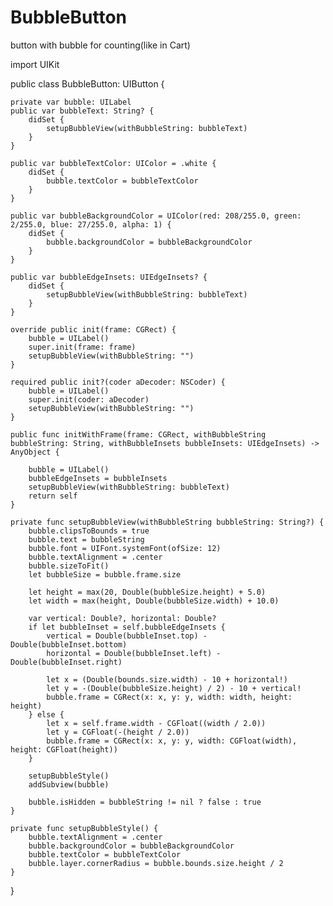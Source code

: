 # BubbleButton
button with bubble for counting(like in Cart)

import UIKit

public class BubbleButton: UIButton {
    
    private var bubble: UILabel
    public var bubbleText: String? {
        didSet {
            setupBubbleView(withBubbleString: bubbleText)
        }
    }
    
    public var bubbleTextColor: UIColor = .white {
        didSet {
            bubble.textColor = bubbleTextColor
        }
    }
    
    public var bubbleBackgroundColor = UIColor(red: 208/255.0, green: 2/255.0, blue: 27/255.0, alpha: 1) {
        didSet {
            bubble.backgroundColor = bubbleBackgroundColor
        }
    }
    
    public var bubbleEdgeInsets: UIEdgeInsets? {
        didSet {
            setupBubbleView(withBubbleString: bubbleText)
        }
    }
    
    override public init(frame: CGRect) {
        bubble = UILabel()
        super.init(frame: frame)
        setupBubbleView(withBubbleString: "")
    }
    
    required public init?(coder aDecoder: NSCoder) {
        bubble = UILabel()
        super.init(coder: aDecoder)
        setupBubbleView(withBubbleString: "")
    }
    
    public func initWithFrame(frame: CGRect, withBubbleString bubbleString: String, withBubbleInsets bubbleInsets: UIEdgeInsets) -> AnyObject {
        
        bubble = UILabel()
        bubbleEdgeInsets = bubbleInsets
        setupBubbleView(withBubbleString: bubbleText)
        return self
    }
    
    private func setupBubbleView(withBubbleString bubbleString: String?) {
        bubble.clipsToBounds = true
        bubble.text = bubbleString
        bubble.font = UIFont.systemFont(ofSize: 12)
        bubble.textAlignment = .center
        bubble.sizeToFit()
        let bubbleSize = bubble.frame.size
        
        let height = max(20, Double(bubbleSize.height) + 5.0)
        let width = max(height, Double(bubbleSize.width) + 10.0)
        
        var vertical: Double?, horizontal: Double?
        if let bubbleInset = self.bubbleEdgeInsets {
            vertical = Double(bubbleInset.top) - Double(bubbleInset.bottom)
            horizontal = Double(bubbleInset.left) - Double(bubbleInset.right)
            
            let x = (Double(bounds.size.width) - 10 + horizontal!)
            let y = -(Double(bubbleSize.height) / 2) - 10 + vertical!
            bubble.frame = CGRect(x: x, y: y, width: width, height: height)
        } else {
            let x = self.frame.width - CGFloat((width / 2.0))
            let y = CGFloat(-(height / 2.0))
            bubble.frame = CGRect(x: x, y: y, width: CGFloat(width), height: CGFloat(height))
        }
        
        setupBubbleStyle()
        addSubview(bubble)
        
        bubble.isHidden = bubbleString != nil ? false : true
    }
    
    private func setupBubbleStyle() {
        bubble.textAlignment = .center
        bubble.backgroundColor = bubbleBackgroundColor
        bubble.textColor = bubbleTextColor
        bubble.layer.cornerRadius = bubble.bounds.size.height / 2
    }
}
